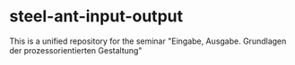 # steel-ant-input-output
This is a unified repository for the seminar "Eingabe, Ausgabe. Grundlagen der prozessorientierten Gestaltung"
